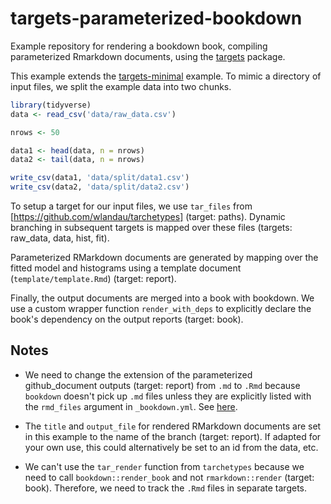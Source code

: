 # targets-parameterized-bookdown

Example repository for rendering a bookdown book, compiling parameterized
Rmarkdown documents, using the [targets](https://github.com/wlandau/targets)
package.


This example extends the
[targets-minimal](https://github.com/wlandau/targets-minimal) example. To mimic
a directory of input files, we split the example data into two chunks.

``` r
library(tidyverse)
data <- read_csv('data/raw_data.csv')

nrows <- 50

data1 <- head(data, n = nrows)
data2 <- tail(data, n = nrows)

write_csv(data1, 'data/split/data1.csv')
write_csv(data2, 'data/split/data2.csv')
```

To setup a target for our input files, we use `tar_files` from
[https://github.com/wlandau/tarchetypes] (target: paths). Dynamic branching in
subsequent targets is mapped over these files (targets: raw_data, data, hist, fit).

Parameterized RMarkdown documents are generated by mapping over the fitted model
and histograms using a template document (`template/template.Rmd`) (target: report).

Finally, the output documents are merged into a book with bookdown. We use a
custom wrapper function `render_with_deps` to explicitly declare the book's
dependency on the output reports (target: book).




## Notes

* We need to change the extension of the parameterized github_document outputs 
(target: report) from `.md` to `.Rmd` because `bookdown` doesn't pick up `.md` files 
unless they are explicitly listed with the `rmd_files` argument in `_bookdown.yml`. 
See [here](https://github.com/rstudio/bookdown/issues/956).

* The `title` and `output_file` for rendered RMarkdown documents are set in this
example to the name of the branch  (target: report). If adapted for your own use, this could
alternatively be set to an id from the data, etc. 

* We can't use the `tar_render` function from `tarchetypes` because we need to 
call `bookdown::render_book` and not `rmarkdown::render` (target: book). 
Therefore, we need to track the `.Rmd` files in separate targets. 

